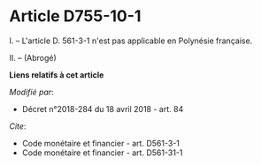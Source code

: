 # Article D755-10-1

I. – L'article D. 561-3-1 n'est pas applicable en Polynésie française.

II. – (Abrogé)

**Liens relatifs à cet article**

_Modifié par_:

  - Décret n°2018-284 du 18 avril 2018 - art. 84

_Cite_:

  - Code monétaire et financier - art. D561-3-1
  - Code monétaire et financier - art. D561-31-1
